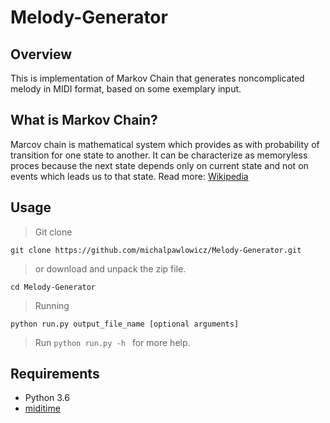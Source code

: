 # Melody-Generator

## Overview
This is implementation of Markov Chain that generates noncomplicated melody in MIDI format, based on some exemplary input.

## What is Markov Chain?
Marcov chain is mathematical system which provides as with probability of transition for one state to another. It can be characterize as memoryless proces because the next state depends only on current state and not on events which leads us to that state. Read more: [Wikipedia](https://en.wikipedia.org/wiki/Markov_chain)

## Usage

> Git clone
```
git clone https://github.com/michalpawlowicz/Melody-Generator.git
```
> or download and unpack the zip file. 
```
cd Melody-Generator
```
> Running
```
python run.py output_file_name [optional arguments]
```
> Run ```python run.py -h ``` for more help.

## Requirements
* Python 3.6
* [miditime](https://github.com/cirlabs/miditime)
